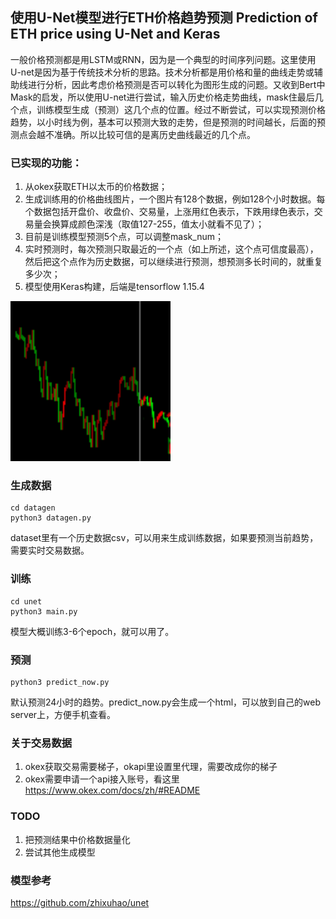 ## 使用U-Net模型进行ETH价格趋势预测 Prediction of ETH price using U-Net and Keras

​		一般价格预测都是用LSTM或RNN，因为是一个典型的时间序列问题。这里使用U-net是因为基于传统技术分析的思路。技术分析都是用价格和量的曲线走势或辅助线进行分析，因此考虑价格预测是否可以转化为图形生成的问题。又收到Bert中Mask的启发，所以使用U-net进行尝试，输入历史价格走势曲线，mask住最后几个点，训练模型生成（预测）这几个点的位置。经过不断尝试，可以实现预测价格趋势，以小时线为例，基本可以预测大致的走势，但是预测的时间越长，后面的预测点会越不准确。所以比较可信的是离历史曲线最近的几个点。


### 已实现的功能：
1. 从okex获取ETH以太币的价格数据；
2. 生成训练用的价格曲线图片，一个图片有128个数据，例如128个小时数据。每个数据包括开盘价、收盘价、交易量，上涨用红色表示，下跌用绿色表示，交易量会换算成颜色深浅（取值127-255，值太小就看不见了）；
3. 目前是训练模型预测5个点，可以调整mask_num；
4. 实时预测时，每次预测只取最近的一个点（如上所述，这个点可信度最高），然后把这个点作为历史数据，可以继续进行预测，想预测多长时间的，就重复多少次；
5. 模型使用Keras构建，后端是tensorflow 1.15.4

<img src="data/results/adjust_0.png" alt="adjust_0" style="zoom: 200%;" />


### 生成数据
```
cd datagen
python3 datagen.py
```
dataset里有一个历史数据csv，可以用来生成训练数据，如果要预测当前趋势，需要实时交易数据。


### 训练
```
cd unet
python3 main.py
```
模型大概训练3-6个epoch，就可以用了。


### 预测
```
python3 predict_now.py
```
默认预测24小时的趋势。predict_now.py会生成一个html，可以放到自己的web server上，方便手机查看。


### 关于交易数据
1. okex获取交易需要梯子，okapi里设置里代理，需要改成你的梯子
2. okex需要申请一个api接入账号，看这里 https://www.okex.com/docs/zh/#README


### TODO
1. 把预测结果中价格数据量化
2. 尝试其他生成模型


### 模型参考
https://github.com/zhixuhao/unet